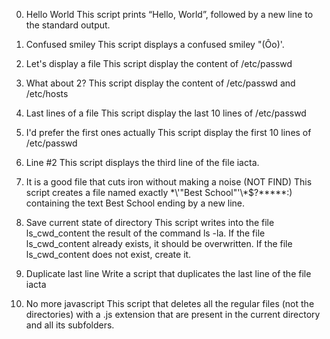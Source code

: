 0. Hello World
This script prints “Hello, World”, followed by a new line to the standard output.

1. Confused smiley 
This script displays a confused smiley "(Ôo)'.

2. Let's display a file 
This script display the content of /etc/passwd

3. What about 2? 
This script display the content of /etc/passwd and /etc/hosts

4. Last lines of a file 
This script display the last 10 lines of /etc/passwd

5. I'd prefer the first ones actually 
This script display the first 10 lines of /etc/passwd

6. Line #2 
This script displays the third line of the file iacta.

7. It is a good file that cuts iron without making a noise (NOT FIND) 
This script creates a file named exactly \*\\'"Best School"\'\\*$\?\*\*\*\*\*:) containing the text Best School ending by a new line.

8. Save current state of directory 
This script writes into the file ls_cwd_content the result of the command ls -la. 
If the file ls_cwd_content already exists, it should be overwritten. 
If the file ls_cwd_content does not exist, create it.

9. Duplicate last line 
Write a script that duplicates the last line of the file iacta

10. No more javascript 
This script that deletes all the regular files (not the directories) with a .js extension that are present in the current directory and all its subfolders.
